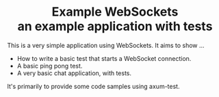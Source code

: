 <div align="center">
  <h1>
    Example WebSockets<br>
    an example application with tests
  </h1>
</div>

This is a very simple application using WebSockets. It aims to show ...

 * How to write a basic test that starts a WebSocket connection.
 * A basic ping pong test.
 * A very basic chat application, with tests.

It's primarily to provide some code samples using axum-test.
